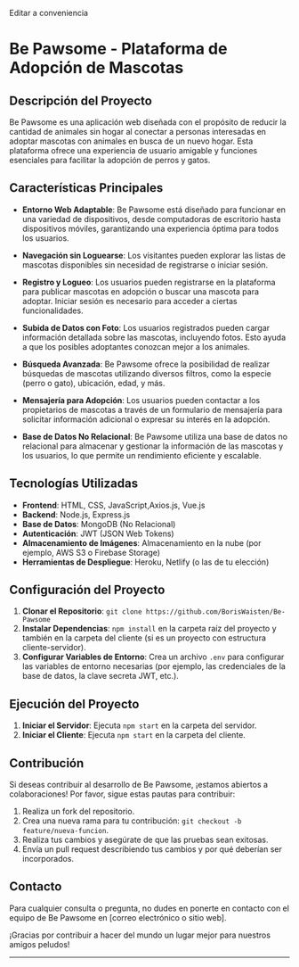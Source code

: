 Editar a conveniencia

# Be Pawsome - Plataforma de Adopción de Mascotas

## Descripción del Proyecto

Be Pawsome es una aplicación web diseñada con el propósito de reducir la cantidad de animales sin hogar al conectar a personas interesadas en adoptar mascotas con animales en busca de un nuevo hogar. Esta plataforma ofrece una experiencia de usuario amigable y funciones esenciales para facilitar la adopción de perros y gatos.

## Características Principales

- **Entorno Web Adaptable**: Be Pawsome está diseñado para funcionar en una variedad de dispositivos, desde computadoras de escritorio hasta dispositivos móviles, garantizando una experiencia óptima para todos los usuarios.

- **Navegación sin Loguearse**: Los visitantes pueden explorar las listas de mascotas disponibles sin necesidad de registrarse o iniciar sesión.

- **Registro y Logueo**: Los usuarios pueden registrarse en la plataforma para publicar mascotas en adopción o buscar una mascota para adoptar. Iniciar sesión es necesario para acceder a ciertas funcionalidades.

- **Subida de Datos con Foto**: Los usuarios registrados pueden cargar información detallada sobre las mascotas, incluyendo fotos. Esto ayuda a que los posibles adoptantes conozcan mejor a los animales.

- **Búsqueda Avanzada**: Be Pawsome ofrece la posibilidad de realizar búsquedas de mascotas utilizando diversos filtros, como la especie (perro o gato), ubicación, edad, y más.

- **Mensajería para Adopción**: Los usuarios pueden contactar a los propietarios de mascotas a través de un formulario de mensajería para solicitar información adicional o expresar su interés en la adopción.

- **Base de Datos No Relacional**: Be Pawsome utiliza una base de datos no relacional para almacenar y gestionar la información de las mascotas y los usuarios, lo que permite un rendimiento eficiente y escalable.

## Tecnologías Utilizadas

- **Frontend**: HTML, CSS, JavaScript,Axios.js, Vue.js
- **Backend**: Node.js, Express.js
- **Base de Datos**: MongoDB (No Relacional)
- **Autenticación**: JWT (JSON Web Tokens)
- **Almacenamiento de Imágenes**: Almacenamiento en la nube (por ejemplo, AWS S3 o Firebase Storage)
- **Herramientas de Despliegue**: Heroku, Netlify (o las de tu elección)

## Configuración del Proyecto

1. **Clonar el Repositorio**: `git clone https://github.com/BorisWaisten/Be-Pawsome`
2. **Instalar Dependencias**: `npm install` en la carpeta raíz del proyecto y también en la carpeta del cliente (si es un proyecto con estructura cliente-servidor).
3. **Configurar Variables de Entorno**: Crea un archivo `.env` para configurar las variables de entorno necesarias (por ejemplo, las credenciales de la base de datos, la clave secreta JWT, etc.).

## Ejecución del Proyecto

1. **Iniciar el Servidor**: Ejecuta `npm start` en la carpeta del servidor.
2. **Iniciar el Cliente**: Ejecuta `npm start` en la carpeta del cliente.

## Contribución

Si deseas contribuir al desarrollo de Be Pawsome, ¡estamos abiertos a colaboraciones! Por favor, sigue estas pautas para contribuir:

1. Realiza un fork del repositorio.
2. Crea una nueva rama para tu contribución: `git checkout -b feature/nueva-funcion`.
3. Realiza tus cambios y asegúrate de que las pruebas sean exitosas.
4. Envía un pull request describiendo tus cambios y por qué deberían ser incorporados.

## Contacto

Para cualquier consulta o pregunta, no dudes en ponerte en contacto con el equipo de Be Pawsome en [correo electrónico o sitio web].

¡Gracias por contribuir a hacer del mundo un lugar mejor para nuestros amigos peludos!

--- 